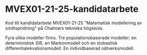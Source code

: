 # MVEX01-21-25-kandidatarbete
Kod till kandidatarbete MVEX01-21-25 "Matematisk modellering av smittspridning" på Chalmers tekniska högskola.

Fyra olika modeller finns.
Tre populationsbaserade modeller; en deterministisk SIR, en Markovmodell och en stokastisk differentialekvationsmodell.
En individbaserad nätverksmodell.
